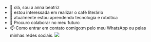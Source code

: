 - 👋 olá, sou a anna beatriz 
- 👀 estou interessada em realizar o café literário
- 🌱 atualmente estou aprendendo tecnologia e robótica 
- 💞️  Procuro colaborar no meu futuro
- 📫 Como entrar em contato comigo:m pelo meu WhatsApp ou pelas minhas redes sociais.
  ![](https://media1.tenor.com/m/7-rjxEOYGtQAAAAC/goodluck-sprinkles.gif)
